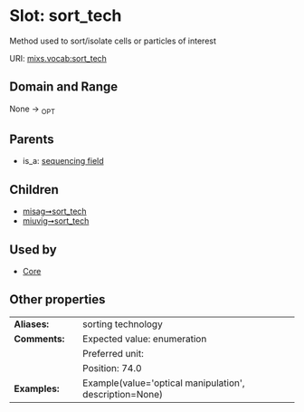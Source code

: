 
# Slot: sort_tech


Method used to sort/isolate cells or particles of interest

URI: [mixs.vocab:sort_tech](https://w3id.org/mixs/vocab/sort_tech)


## Domain and Range

None ->  <sub>OPT</sub> 

## Parents

 *  is_a: [sequencing field](sequencing_field.md)

## Children

 *  [misag➞sort_tech](misag_sort_tech.md)
 *  [miuvig➞sort_tech](miuvig_sort_tech.md)

## Used by

 * [Core](Core.md)

## Other properties

|  |  |  |
| --- | --- | --- |
| **Aliases:** | | sorting technology |
| **Comments:** | | Expected value: enumeration |
|  | | Preferred unit:  |
|  | | Position: 74.0 |
| **Examples:** | | Example(value='optical manipulation', description=None) |

